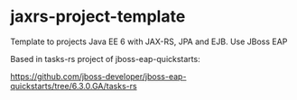 # jaxrs-project-template
Template to projects Java EE 6 with JAX-RS, JPA and EJB. Use JBoss EAP

Based in tasks-rs project of jboss-eap-quickstarts:

https://github.com/jboss-developer/jboss-eap-quickstarts/tree/6.3.0.GA/tasks-rs
